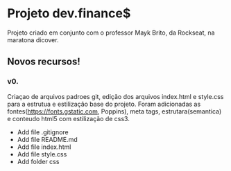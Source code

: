 # Projeto dev.finance$

Projeto criado em conjunto com o professor Mayk Brito, da Rockseat, na maratona dicover.

 ## Novos recursos!
 ### v0. 
 Criaçao de arquivos padroes git, edição dos arquivos index.html e style.css para a estrutua e estilização base do projeto.
 Foram adicionadas as fontes(https://fonts.gstatic.com, Poppins), meta tags, estrutara(semantica) e conteudo html5 com estilização de css3.
  - Add file .gitignore
  - Add file README.md
  - Add file index.html
  - Add file style.css
  - Add folder css
